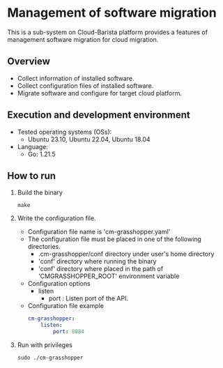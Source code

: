 # Management of software migration
This is a sub-system on Cloud-Barista platform provides a features of management software migration for cloud migration.

## Overview

* Collect information of installed software.
* Collect configuration files of installed software.
* Migrate software and configure for target cloud platform.

## Execution and development environment
* Tested operating systems (OSs):
    * Ubuntu 23.10, Ubuntu 22.04, Ubuntu 18.04
* Language:
    * Go: 1.21.5

## How to run

1. Build the binary
     ```shell
     make
     ```

2. Write the configuration file.
    - Configuration file name is 'cm-grasshopper.yaml'
    - The configuration file must be placed in one of the following directories.
        - .cm-grasshopper/conf directory under user's home directory
        - 'conf' directory where running the binary
        - 'conf' directory where placed in the path of 'CMGRASSHOPPER_ROOT' environment variable
    - Configuration options
        - listen
            - port : Listen port of the API.
    - Configuration file example
      ```yaml
      cm-grasshopper:
          listen:
              port: 8084
      ```

3. Run with privileges
     ```shell
     sudo ./cm-grasshopper
     ```
